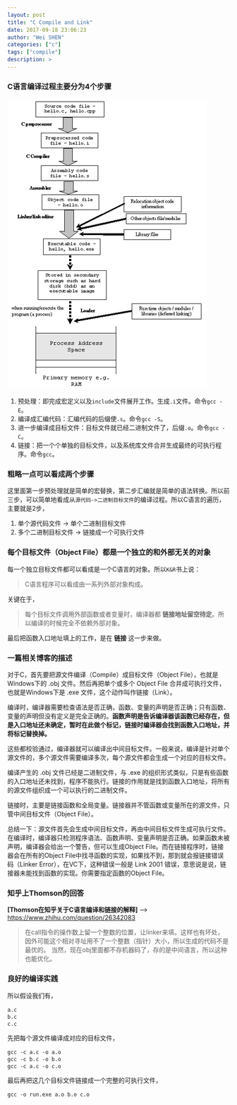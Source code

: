 ```yaml
---
layout: post
title: "C Compile and Link"
date: 2017-09-18 23:06:23
author: "Wei SHEN"
categories: ["c"]
tags: ["compile"]
description: >
---
```


### C语言编译过程主要分为4个步骤
![4steps](/images/c-compile-link/4steps.png)

1. 预处理：即完成宏定义以及`include`文件展开工作。生成`.i`文件。命令`gcc -E`。
2. 编译成汇编代码：汇编代码的后缀使`.s`。命令`gcc -S`。
3. 进一步编译成目标文件：目标文件就已经二进制文件了，后缀`.o`。命令`gcc -C`。
4. 链接：把一个个单独的目标文件，以及系统库文件合并生成最终的可执行程序。命令`gcc`。

### 粗略一点可以看成两个步骤
这里面第一步预处理就是简单的宏替换，第二步汇编就是简单的语法转换。所以前三步，可以简单地看成从`源代码->二进制目标文件`的编译过程。所以C语言的遍历，主要就是2步，
1. 单个源代码文件 -> 单个二进制目标文件
2. 多个二进制目标文件 -> 链接成一个可执行文件

### 每个目标文件（Object File）都是一个独立的和外部无关的对象
每一个独立目标文件都可以看成是一个C语言的对象。所以`K&R`书上说：
> C语言程序可以看成由一系列外部对象构成。

关键在于，
> 每个目标文件调用外部函数或者变量时，编译器都 **链接地址留空待定**。所以编译的时候完全不依赖外部对象。

最后把函数入口地址填上的工作，是在 **链接** 这一步来做。

### 一篇相关博客的描述
对于C，首先要把源文件编译（Compile）成目标文件（Object File），也就是Windows下的 .obj 文件。然后再把单个或多个 Object File 合并成可执行文件，也就是Windows下是 .exe 文件，这个动作叫作链接（Link）。

编译时，编译器需要检查语法是否正确，函数、变量的声明是否正确；只有函数、变量的声明但没有定义是完全正确的。**函数声明是告诉编译器该函数已经存在，但是入口地址还未确定，暂时在此做个标记，链接时编译器会找到函数入口地址，并将标记替换掉。**

这些都校验通过，编译器就可以编译出中间目标文件。一般来说，编译是针对单个源文件的，多个源文件需要编译多次，每个源文件都会生成一个对应的目标文件。

编译产生的 .obj 文件已经是二进制文件，与 .exe 的组织形式类似，只是有些函数的入口地址还未找到，程序不能执行。链接的作用就是找到函数入口地址，将所有的源文件组织成一个可以执行的二进制文件。

链接时，主要是链接函数和全局变量。链接器并不管函数或变量所在的源文件，只管中间目标文件（Object File）。

总结一下：源文件首先会生成中间目标文件，再由中间目标文件生成可执行文件。在编译时，编译器只检测程序语法、函数声明、变量声明是否正确。如果函数未被声明，编译器会给出一个警告，但可以生成Object File。而在链接程序时，链接器会在所有的Object File中找寻函数的实现，如果找不到，那到就会报链接错误码（Linker Error），在VC下，这种错误一般是 Link 2001 错误，意思说是说，链接器未能找到函数的实现。你需要指定函数的Object File。


### 知乎上Thomson的回答
**[Thomson在知乎关于C语言编译和链接的解释]** --> <https://www.zhihu.com/question/26342083>

> 在call指令的操作数上留一个整数的位置，让linker来填。这样也有坏处，因外可能这个相对寻址用不了一个整数（指针）大小，所以生成的代码不是最优的。 当然，现在obj里面都不存机器码了，存的是中间语言，所以这种也能优化。


### 良好的编译实践
所以假设我们有，
```
a.c
b.c
c.c
```
先把每个源文件编译成对应的目标文件，
```
gcc -c a.c -o a.o
gcc -c b.c -o b.o
gcc -c a.c -o c.o
```
最后再把这几个目标文件链接成一个完整的可执行文件，
```
gcc -o run.exe a.o b.o c.o
```
